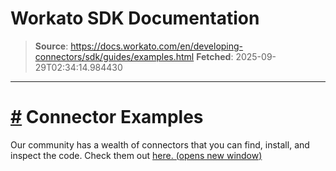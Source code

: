 # Workato SDK Documentation

> **Source**: https://docs.workato.com/en/developing-connectors/sdk/guides/examples.html
> **Fetched**: 2025-09-29T02:34:14.984430

---

# [#](<#connector-examples>) Connector Examples

Our community has a wealth of connectors that you can find, install, and inspect the code. Check them out [here. (opens new window)](<https://app.workato.com/browse/connectors>)
